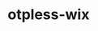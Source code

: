 # otpless-wix
<script>
    function otpless(otplessUser) {
        const token = otplessUser.token;
        console.log('User Logged In! Token:', token);
        console.log('User Data:', JSON.stringify(otplessUser));

        // Send user data to Wix using postMessage
        window.parent.postMessage(otplessUser, "*");
    }
</script>
